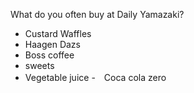 What do you often buy at Daily Yamazaki?
- Custard Waffles
- Haagen Dazs
- Boss coffee
- sweets
- Vegetable juice
-　Coca cola zero
